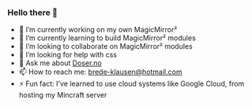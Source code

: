 ### Hello there 👋 ###

- 🔭 I’m currently working on my own MagicMirror²
- 🌱 I’m currently learning to build MagicMirror² modules
- 👯 I’m looking to collaborate on MagicMirror² modules
- 🤔 I’m looking for help with css
- 💬 Ask me about [Doser.no](https://doser.no/)
- 📫 How to reach me: [brede-klausen@hotmail.com](mailto:brede-klausen@hotmail.com?subject=Github%20reach%20out%20😄)
- ⚡ Fun fact: I've learned to use cloud systems like Google Cloud, from hosting my Mincraft server
